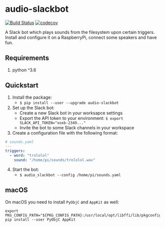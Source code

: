 # audio-slackbot

[![Build Status](https://travis-ci.org/NikolaiGulatz/audio-slackbot.svg?branch=master)](https://travis-ci.org/NikolaiGulatz/audio-slackbot) [![codecov](https://codecov.io/gh/NikolaiGulatz/audio-slackbot/branch/master/graph/badge.svg)](https://codecov.io/gh/NikolaiGulatz/audio-slackbot)

A Slack bot which plays sounds from the filesystem upon certain triggers. Install and configure
it on a RaspberryPi, connect some speakers and have fun.

## Requirements

1. python ^3.6

## Quickstart

1. Install the package:
   * `$ pip install --user --upgrade audio-slackbot`
2. Set up the Slack bot:
   * Create a new Slack bot in your worksapce settings
   * Export the API token to your environment: `$ export SLACK_API_TOKEN="xoxb-2349..."`
   * Invite the bot to some Slack channels in your workspace
3. Create a configuration file with the following format:

```yaml
# sounds.yaml
---
triggers:
  - word: "trololol"
    sound: "/home/pi/sounds/trololol.wav"
```

4. Start the bot:
   * `$ audio_slackbot --config /home/pi/sounds.yaml`

## macOS

On macOS you need to install `PyObjC` and `AppKit` as well:

```shell
export PKG_CONFIG_PATH="${PKG_CONFIG_PATH}:/usr/local/opt/libffi/lib/pkgconfig"
pip install --user PyObjC AppKit
```
